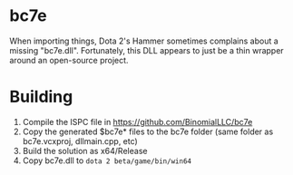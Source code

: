 # bc7e
When importing things, Dota 2's Hammer sometimes complains about a missing "bc7e.dll". Fortunately, this DLL appears to just be a thin wrapper around an open-source project.

# Building
1. Compile the ISPC file in https://github.com/BinomialLLC/bc7e
2. Copy the generated $bc7e\* files to the bc7e folder (same folder as bc7e.vcxproj, dllmain.cpp, etc)
3. Build the solution as x64/Release
4. Copy bc7e.dll to `dota 2 beta/game/bin/win64`